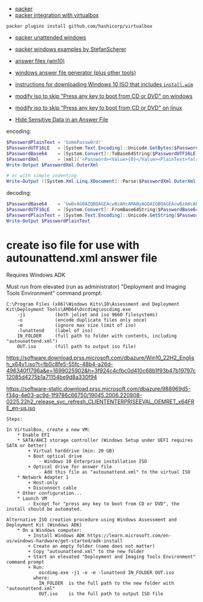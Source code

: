* [packer](https://www.packer.io/)
* [packer integration with virtualbox](https://developer.hashicorp.com/packer/integrations/hashicorp/virtualbox)

```shell
packer plugins install github.com/hashicorp/virtualbox
```

* [packer unattended windows](https://developer.hashicorp.com/packer/guides/automatic-operating-system-installs/autounattend_windows)
* [packer windows examples by StefanScherer](https://github.com/StefanScherer/packer-windows)
* [answer files (win10)](https://learn.microsoft.com/en-us/windows-hardware/manufacture/desktop/update-windows-settings-and-scripts-create-your-own-answer-file-sxs?view=windows-10)
* [windows answer file generator (plus other tools)](https://www.windowsafg.com/index.html)

* [instructions for downloading Windows 10 ISO that includes `install.wim`](https://www.tenforums.com/installation-upgrade/201782-media-creation-tool-doesnt-create-wim-file-when-iso-chosen.html#post2503208)
* [modify iso to skip "Press any key to boot from CD or DVD" on windows](https://taylor.dev/removing-press-any-key-prompts-for-windows-install-automation/)
* [modify iso to skip "Press any key to boot from CD or DVD" on linux](https://unix.stackexchange.com/a/756423)


* [Hide Sensitive Data in an Answer File](https://learn.microsoft.com/en-us/windows-hardware/customize/desktop/wsim/hide-sensitive-data-in-an-answer-file)

encoding:

```powershell
$PasswordPlainText = 'SomePassw0rd!'
$PasswordUTF16LE   = [System.Text.Encoding]::Unicode.GetBytes($PasswordPlainText + 'Password')
$PasswordBase64    = [System.Convert]::ToBase64String($PasswordUTF16LE)
$PasswordXml       = [xml]('<Password><Value>{0}</Value><PlainText>false</PlainText></Password>' -f $PasswordBase64)
Write-Output $PasswordXml.OuterXml

# or with simple indenting
Write-Output ([System.Xml.Linq.XDocument]::Parse($PasswordXml.OuterXml).ToString())
```

decoding:

```powershell
$PasswordBase64    = 'UwBvAG0AZQBQAGEAcwBzAHcAMAByAGQAIQBQAGEAcwBzAHcAbwByAGQA'
$PasswordUTF16LE   = [System.Convert]::FromBase64String($PasswordBase64)
$PasswordPlainText = [System.Text.Encoding]::Unicode.GetString($PasswordUTF16LE) -replace 'Password$', ''
Write-Output $PasswordPlainText
```




# create iso file for use with autounattend.xml answer file

Requires Windows ADK

Must run from elevated (run as administrator) "Deployment and Imaging Tools Environment" command prompt:

    C:\Program Files (x86)\Windows Kits\10\Assessment and Deployment Kit\Deployment Tools\AMD64\Oscdimg\oscdimg.exe
        -j1           (both joliet and iso 9660 filesystems)
        -o            (encode duplicate files only once)
        -m            (ignore max size limit of iso)
        -lunattend    (label of iso)
        IN_FOLDER     (full path to folder with contents, including "autounattend.xml")
        OUT.iso       (full path to output iso file)









https://software.download.prss.microsoft.com/dbazure/Win10_22H2_English_x64v1.iso?t=fb0c8fe5-55fc-48b4-a26d-496340f1796a&e=1699025902&h=3f924c4cfbc0d410c68b1f93b47b19797c12085d4275b1a71154be9d8a330f94

https://software-static.download.prss.microsoft.com/dbazure/988969d5-f34g-4e03-ac9d-1f9786c66750/19045.2006.220908-0225.22h2_release_svc_refresh_CLIENTENTERPRISEEVAL_OEMRET_x64FRE_en-us.iso





    Steps:

    In VirtualBox, create a new VM:
        * Enable EFI
        * SATA/AHCI storage controller (Windows Setup under UEFI requires SATA or better)
            + Virtual harddrive (min: 20 GB)
            + Boot optical drive
                - Windows 10 Enterprise installation ISO
            + Optical drive for answer file
                - Add this file as "autounattend.xml" to the virtual ISO
        * Network Adapter 1
            + Host-only
            + Disconnect cable
        * Other configuration...
        * Launch VM
            - Except for "press any key to boot from CD or DVD", the install should be automated.

    Alternative ISO creation procedure using Windows Assessment and Deployment Kit (Windows ADK)
        * On a Windows computer:
            + Install Windows ADK https://learn.microsoft.com/en-us/windows-hardware/get-started/adk-install
            + Create an empty folder (name does not matter)
            + Copy "autounattend.xml" to the new folder
            + Start an elevated "Deployment and Imaging Tools Environment" command prompt
            + Run:
                oscdimg.exe -j1 -o -m -lunattend IN_FOLDER OUT.iso
              where:
                IN_FOLDER  is the full path to the new folder with "autounattend.xml"
                OUT.iso    is the full path to output ISO file
